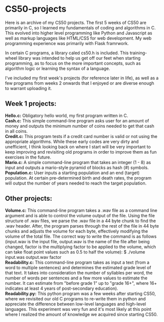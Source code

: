 # CS50-projects

Here is an archive of my CS50 projects.
The first 5 weeks of CS50 are primarily in C, so I learned my fundamentals of coding and algorithms in C.
This evolved into higher level programming like Python and Javascript as well as markup languages like HTML/CSS for web development.
My web programming experience was primarily with Flask framrwork.

In certain C programs, a library caled cs50.h is included. This training-wheel library was intended to help us get off our feet when starting programming, as to focus on the more important concepts, such as algorithm logic or learning the syntax of a language.

I've included my first week's projects (for reference later in life), as well as a few programs from weeks 2 onwards that I enjoyed or are diverse enough to warrant uploading it.

## Week 1 projects:  
**Hello.c:** Obligatory hello world, my first program written in C.  
**Cash.c:** This simple command-line program asks user for an amount of money and outputs the minimum number of coins needed to get that cash in all coins.  
**Credit.c:** This program tests if a credit card number is valid or not using the appropriate algorithms. While these early codes are very dirty and unefficient, I think looking back on where I start will be very important to keep improving and revisiting old programs in order to improve them as fun exercises in the future.  
**Mario.c:** A simple command-line program that takes an integer (1 - 8) as input and outputs a mario-style pyramid of blocks as hash (#) symbols.  
**Population.c:** User inputs a starting population and an end (target) population. At certain pre-determined birth and death rates, the program will output the number of years needed to reach the target population.  

## Other projects:  
**Volume.c:** This command-line program takes a .wav file as a command line argument and is able to control the volume output of the file. Using the file structure of .wav files, we parse the .wav file in a 44 byte chunk to find the .wav header. After, the program parses through the rest of the file in 44 byte chunks and adjusts the volume for each byte, effectively modifying the volume of the total file. The correct way to write the command is as follows (input.wav is the input file, output.wav is the name of the file after being changed, factor is the multiplying factor to be applied to the volume, which can take float point values such as 0.5 to half the volume): $ ./volume input.was output.wav factor  
**Readability.c:** This command-line program takes as input a text (from a word to multiple sentences) and determines the estimated grade level of that text. It takes into consideration the number of syllables per word, the number of words per sentences and a few more values to estimate the number. It can estimate from "before grade 1" up to "grade 16+", where 16+ indicates at least 4 years of post-secondary education).  
**Readability.py:** This python program was a few weeks after starting CS50, where we revisited our old C programs to re-write them in python and appreciate the difference between low-level languages and high-level languages. This experiment was very fun and it's most likely at this point where I realized the amount of knowledge we acquired since starting CS50.
